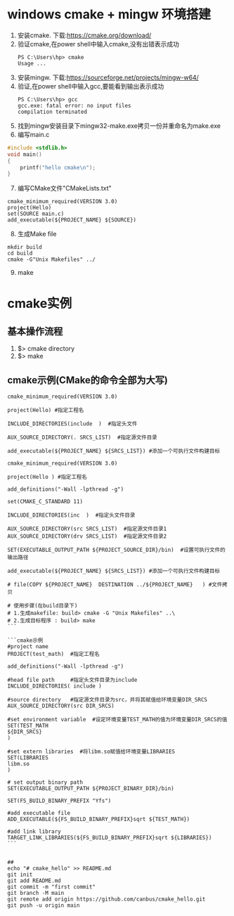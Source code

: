 # windows cmake + mingw 环境搭建
1. 安装cmake. 下载:https://cmake.org/download/
2. 验证cmake,在power shell中输入cmake,没有出错表示成功
    ```
    PS C:\Users\hp> cmake
    Usage ...
    ```
3. 安装mingw. 下载:https://sourceforge.net/projects/mingw-w64/
4. 验证,在power shell中输入gcc,要能看到输出表示成功
    ```
    PS C:\Users\hp> gcc
    gcc.exe: fatal error: no input files
    compilation terminated
    ```
5. 找到mingw安装目录下mingw32-make.exe拷贝一份并重命名为make.exe
6. 编写main.c
```c
#include <stdlib.h>
void main()
{
    printf("hello cmake\n");
}
```
7. 编写CMake文件"CMakeLists.txt"
```
cmake_minimum_required(VERSION 3.0)
project(Hello)
set(SOURCE main.c)
add_executable(${PROJECT_NAME} ${SOURCE})
```
8. 生成Make file
```
mkdir build
cd build
cmake -G"Unix Makefiles" ../
```
9. make

# cmake实例
## 基本操作流程
1. $> cmake directory
2. $> make
## cmake示例(CMake的命令全部为大写)
```camke简单示例(CMakeLists.txt)
cmake_minimum_required(VERSION 3.0)

project(Hello) #指定工程名

INCLUDE_DIRECTORIES(include  )  #指定头文件

AUX_SOURCE_DIRECTORY(. SRCS_LIST)  #指定源文件目录

add_executable(${PROJECT_NAME} ${SRCS_LIST}) #添加一个可执行文件构建目标
```

````camke多目录示例(CMakeLists.txt)
cmake_minimum_required(VERSION 3.0)

project(Hello ) #指定工程名

add_definitions("-Wall -lpthread -g")  

set(CMAKE_C_STANDARD 11) 

INCLUDE_DIRECTORIES(inc  )  #指定头文件目录

AUX_SOURCE_DIRECTORY(src SRCS_LIST)  #指定源文件目录1
AUX_SOURCE_DIRECTORY(drv SRCS_LIST)  #指定源文件目录2

SET(EXECUTABLE_OUTPUT_PATH ${PROJECT_SOURCE_DIR}/bin)  #设置可执行文件的输出路径

add_executable(${PROJECT_NAME} ${SRCS_LIST}) #添加一个可执行文件构建目标

# file(COPY ${PROJECT_NAME}  DESTINATION ../${PROJECT_NAME}   ) #文件拷贝

# 使用步骤(在build目录下)
# 1.生成makefile: build> cmake -G "Unix Makefiles" ..\
# 2.生成目标程序 : build> make
```

```cmake示例
#project name  
PROJECT(test_math)  #指定工程名
  
add_definitions("-Wall -lpthread -g")  
  
#head file path     #指定头文件目录为include
INCLUDE_DIRECTORIES( include )  
  
#source directory   #指定源文件目录为src，并将其赋值给环境变量DIR_SRCS
AUX_SOURCE_DIRECTORY(src DIR_SRCS)  
  
#set environment variable  #设定环境变量TEST_MATH的值为环境变量DIR_SRCS的值
SET(TEST_MATH  
${DIR_SRCS}  
)  
  
#set extern libraries  #将libm.so赋值给环境变量LIBRARIES
SET(LIBRARIES  
libm.so  
)  
  
# set output binary path  
SET(EXECUTABLE_OUTPUT_PATH ${PROJECT_BINARY_DIR}/bin)  
  
SET(FS_BUILD_BINARY_PREFIX "Yfs")  
  
#add executable file  
ADD_EXECUTABLE(${FS_BUILD_BINARY_PREFIX}sqrt ${TEST_MATH})  
  
#add link library  
TARGET_LINK_LIBRARIES(${FS_BUILD_BINARY_PREFIX}sqrt ${LIBRARIES})  
```


##
echo "# cmake_hello" >> README.md
git init
git add README.md
git commit -m "first commit"
git branch -M main
git remote add origin https://github.com/canbus/cmake_hello.git
git push -u origin main